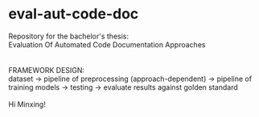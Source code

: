 # eval-aut-code-doc
Repository for the bachelor's thesis:\
Evaluation Of Automated Code Documentation Approaches
\
\
\
FRAMEWORK DESIGN:\
dataset -> pipeline of preprocessing (approach-dependent) -> pipeline of training models -> testing -> evaluate results against golden standard
\
\
Hi Minxing! 
